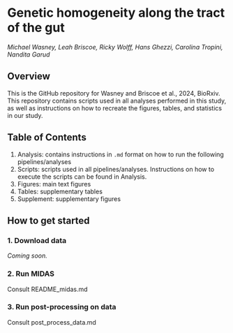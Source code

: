 # Genetic homogeneity along the tract of the gut
*Michael Wasney, Leah Briscoe, Ricky Wolff, Hans Ghezzi, Carolina Tropini, Nandita Garud*

## Overview
This is the GitHub repository for Wasney and Briscoe et al., 2024, BioRxiv. This repository contains scripts used in all analyses performed in this study, as well as instructions on how to recreate the figures, tables, and statistics in our study. 

## Table of Contents

1. Analysis: contains instructions in `.md` format on how to run the following pipelines/analyses
2. Scripts: scripts used in all pipelines/analyses. Instructions on how to execute the scripts can be found in Analysis.
3. Figures: main text figures
4. Tables: supplementary tables
5. Supplement: supplementary figures

## How to get started

### 1. Download data

*Coming soon.*

### 2. Run MIDAS

Consult README_midas.md

### 3. Run post-processing on data

Consult post_process_data.md
